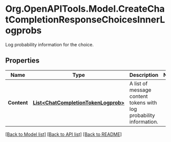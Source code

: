 # Org.OpenAPITools.Model.CreateChatCompletionResponseChoicesInnerLogprobs
Log probability information for the choice.

## Properties

Name | Type | Description | Notes
------------ | ------------- | ------------- | -------------
**Content** | [**List&lt;ChatCompletionTokenLogprob&gt;**](ChatCompletionTokenLogprob.md) | A list of message content tokens with log probability information. | 

[[Back to Model list]](../README.md#documentation-for-models) [[Back to API list]](../README.md#documentation-for-api-endpoints) [[Back to README]](../README.md)

